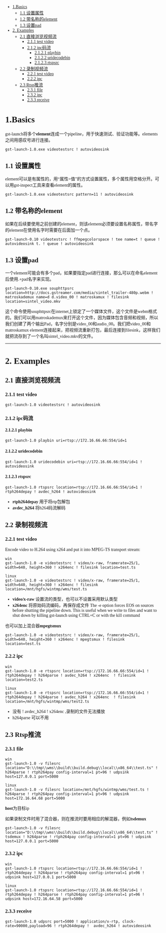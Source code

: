 
<font face="微软雅黑">

- [1.Basics](#1basics)
    - [1.1 设置属性](#11-%E8%AE%BE%E7%BD%AE%E5%B1%9E%E6%80%A7)
    - [1.2 带名称的element](#12-%E5%B8%A6%E5%90%8D%E7%A7%B0%E7%9A%84element)
    - [1.3 设置pad](#13-%E8%AE%BE%E7%BD%AEpad)
- [2. Examples](#2-examples)
    - [2.1 直接浏览视频流](#21-%E7%9B%B4%E6%8E%A5%E6%B5%8F%E8%A7%88%E8%A7%86%E9%A2%91%E6%B5%81)
        - [2.1.1 test video](#211-test-video)
        - [2.1.2 ipc码流](#212-ipc%E7%A0%81%E6%B5%81)
            - [2.1.2.1 playbin](#2121-playbin)
            - [2.1.2.2 uridecodebin](#2122-uridecodebin)
            - [2.1.2.3 rtspsrc](#2123-rtspsrc)
    - [2.2 录制视频流](#22-%E5%BD%95%E5%88%B6%E8%A7%86%E9%A2%91%E6%B5%81)
        - [2.2.1 test video](#221-test-video)
        - [2.2.2 ipc](#222-ipc)
    - [2.3 Rtsp推流](#23-rtsp%E6%8E%A8%E6%B5%81)
        - [2.3.1 file](#231-file)
        - [2.3.2 ipc](#232-ipc)
        - [2.3.3 receive](#233-receive)


# 1.Basics
gst-launch将多个**element**连成一个pipeline，用于快速测试、验证功能等。elements之间用感叹号进行连接。
```
gst-launch-1.0.exe videotestsrc ! autovideosink
```

## 1.1 设置属性
element可以是有属性的，用“属性=值”的方式设置属性，多个属性用空格分开。可以用gst-inspect工具来查看element的属性。
```
gst-launch-1.0.exe videotestsrc pattern=11 ! autovideosink
```

## 1.2 带名称的element
如果在后续要使用之前创建的element，则该element必须要设置名称属性，带名字的element在使用名字时需要在后面加一个点。
```
gst-launch-0.10 videotestsrc ! ffmpegcolorspace ! tee name=t ! queue ! autovideosink t. ! queue ! autovideosink  
```

## 1.3 设置pad
一个element可能会有多个pad，如果要指定pad进行连接，那么可以在命名element后使用.+pad名字来实现。
```
gst-launch-0.10.exe souphttpsrc location=http://docs.gstreamer.com/media/sintel_trailer-480p.webm ! matroskademux name=d d.video_00 ! matroskamux ! filesink location=sintel_video.mkv  
```
这个命令使用souphttpsrc在internet上锁定了一个媒体文件，这个文件是webm格式的。我们可以用matroskademux来打开这个文件，因为媒体包含音频和视频，所以我们创建了两个输出Pad，名字分别是video_00和audio_00。我们把video_00和matroskamux element连接起来，把视频流重新打包，最后连接到filesink，这样我们就把流存到了一个名叫sintel_video.mkv的文件。

----------------
# 2. Examples
## 2.1 直接浏览视频流
### 2.1.1 test video
```
gst-launch-1.0 videotestsrc ! autovideosink
```
### 2.1.2 ipc码流
#### 2.1.2.1 playbin
```
gst-launch-1.0 playbin uri=rtsp://172.16.66.66:554/id=1
```
#### 2.1.2.2 uridecodebin
```
gst-launch-1.0 uridecodebin uri=rtsp://172.16.66.66:554/id=1 ! autovideosink
```
#### 2.1.2.3 rtspsrc
```
gst-launch-1.0 rtspsrc location=rtsp://172.16.66.66:554/id=1 ! rtph264depay ! avdec_h264 ! autovideosink
```
* __rtph264depay__ 用于将rtp包解包
* __avdec_h264__ 将h264码流解码

## 2.2 录制视频流
### 2.2.1 test video
Encode video to H.264 using x264 and put it into MPEG-TS transport stream:
```
win
gst-launch-1.0 -e videotestsrc ! video/x-raw, framerate=25/1, width=640, height=360 ! x264enc ! filesink location=test.ts

linux
gst-launch-1.0 -e videotestsrc ! video/x-raw, framerate=25/1, width=640, height=360 ! x264enc ! filesink location=/mnt/hgfs/wintmp/wms/test.ts
```
* __video/x-raw__ 设置流的类型，也可以不设置采用默认类型
* __x264enc__ 将原始码流编码，再保存成文件
The -e option forces EOS on sources before shutting the pipeline down. This is useful when we write to files and want to shut down by killing gst-launch using CTRL+C or with the kill command

也可以加上混合器**mpegtsmux**  
```
gst-launch-1.0 -e videotestsrc ! video/x-raw, framerate=25/1, width=640, height=360 ! x264enc ! mpegtsmux ! filesink location=test.ts
```

### 2.2.2 ipc
```
win
gst-launch-1.0 -e rtspsrc location=rtsp://172.16.66.66:554/id=1 ! rtph264depay ! h264parse ! avdec_h264 ! x264enc  ! filesink location=test2.ts

linux
gst-launch-1.0 -e rtspsrc location=rtsp://172.16.66.66:554/id=1 ! rtph264depay ! h264parse ! avdec_h264 ! x264enc  ! filesink location=/mnt/hgfs/wintmp/wms/test2.ts

```
- 没有 ! avdec_h264 ! x264enc ,录制的文件无法播放
- h264parse 可以不用

## 2.3 Rtsp推流
### 2.3.1 file 
```
win
gst-launch-1.0 -v filesrc location="D:\\tmp\\wms\\build\\build.debug\\local\\x86_64\\test.ts" ! h264parse ! rtph264pay config-interval=1 pt=96 ! udpsink host=127.0.0.1 port=5000

linux
gst-launch-1.0 -v filesrc location=/mnt/hgfs/wintmp/wms/test.ts ! h264parse ! rtph264pay config-interval=1 pt=96 ! udpsink host=172.16.64.68 port=5000
```
**host**为目标ip

如果录制文件时用了混合器，则在推流时要用相应的解混器，例如**tsdemux**
```
gst-launch-1.0 -v filesrc location="D:\\tmp\\wms\\build\\build.debug\\local\\x86_64\\test.ts" ! tsdemux ! h264parse ! rtph264pay config-interval=1 pt=96 ! udpsink host=127.0.0.1 port=5000
```
### 2.3.2 ipc 
```
win
gst-launch-1.0 rtspsrc location=rtsp://172.16.66.66:554/id=1 ! rtph264depay ! h264parse ! rtph264pay config-interval=1 pt=96 ! udpsink host=127.0.0.1 port=5000

linux
gst-launch-1.0 rtspsrc location=rtsp://172.16.66.66:554/id=1 ! rtph264depay ! h264parse ! rtph264pay config-interval=1 pt=96 ! udpsink host=172.16.64.58 port=5000
```
### 2.3.3 receive
```
gst-launch-1.0 udpsrc port=5000 ! application/x-rtp, clock-rate=90000,payload=96 ! rtph264depay !  avdec_h264 ! autovideosink
```